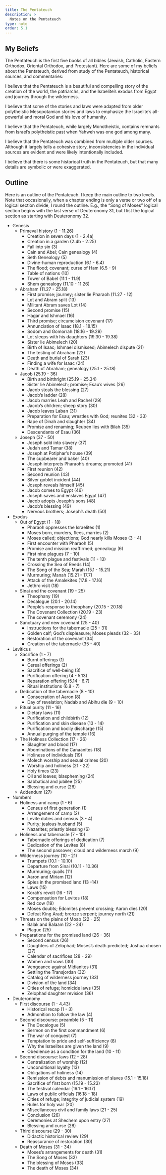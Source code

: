 ```yaml
---
title: The Pentateuch
description: >
  Notes on the Pentateuch
type: note
order: 5.1
---
```


## My Beliefs

The Pentateuch is the first five books of all bibles (Jewish, Catholic, Eastern Orthodox, Oriental Orthodox, and Protestant).  Here are some of my beliefs about the Pentateuch, derived from study of the Pentateuch, historical sources, and commentaries:

I believe that the Pentateuch is a beautiful and compelling story of the creation of the world, the patriarchs, and the Israelite’s exodus from Egypt and journey through the wilderness.

I believe that some of the stories and laws were adapted from older polytheistic Mesopotamian stories and laws to emphasize the Israelite’s all-powerful and moral God and his love of humanity.

I believe that the Pentateuch, while largely Monotheistic, contains remnants from Israel’s polytheistic past when Yahweh was one god among many.

I believe that the Pentateuch was combined from multiple older sources.  Although it largely tells a cohesive story, inconsistencies in the individual sources are evident and were likely intentionally included.

I believe that there is some historical truth in the Pentateuch, but that many details are symbolic or were exaggerated.

## Outline

Here is an outline of the Pentateuch.  I keep the main outline to two levels.  Note that occasionally, when a chapter ending is only a verse or two off of a logical section divide, I round the outline.  E.g., the “Song of Moses” logical section begins with the last verse of Deuteronomy 31, but I list the logical section as starting with Deuteronomy 32.

- Genesis
  - Primeval history (1 - 11.26)
    - Creation in seven days (1 - 2.4a)
    - Creation in a garden (2.4b - 2.25)
    - Fall into sin (3)
    - Cain and Abel; Cain genealogy (4)
    - Seth Genealogy (5)
    - Divine-human reproduction (6.1 - 6.4)
    - The flood; covenant; curse of Ham (6.5 - 9)
    - Table of nations (10)
    - Tower of Babel (11.1 - 11.9)
    - Shem genealogy (11.10 - 11.26)
  - Abraham (11.27 - 25.18)
    - First promise; journey; sister lie Pharaoh (11.27 - 12)
    - Lot and Abram split (13)
    - Militant Abram saves Lot (14)
    - Second promise (15)
    - Hagar and Ishmael (16)
    - Third promise; circumcision covenant (17)
    - Annunciation of Isaac (18.1 - 18.15)
    - Sodom and Gomorrah (18.16 - 19.29)
    - Lot sleeps with his daughters (19.30 - 19.38)
    - Sister lie Abimelech (20)
    - Birth of Isaac; Ishmael dismissed; Abimelech dispute (21)
    - The testing of Abraham (22)
    - Death and burial of Sarah (23)
    - Finding a wife for Isaac (24)
    - Death of Abraham; genealogy (25.1 - 25.18)
  - Jacob (25.19 - 36)
    - Birth and birthright (25.19 - 25.34)
    - Sister lie Abimelech; promise; Esau’s wives (26)
    - Jacob steals the blessing (27)
    - Jacob’s ladder (28)
    - Jacob marries Leah and Rachel (29)
    - Jacob’s children; sheep story (30)
    - Jacob leaves Laban (31)
    - Preparation for Esau; wrestles with God; reunites (32 - 33)
    - Rape of Dinah and slaughter (34)
    - Promise and renaming; Reuben lies with Bilah (35)
    - Descendants of Esau (36)
  - Joseph (37 - 50)
    - Joseph sold into slavery (37)
    - Judah and Tamar (38)
    - Joseph at Potiphar’s house (39)
    - The cupbearer and baker (40)
    - Joseph interprets Pharaoh’s dreams; promoted (41)
    - First reunion (42)
    - Second reunion (43)
    - Silver goblet incident (44)
    - Joseph reveals himself (45)
    - Jacob comes to Egypt (46)
    - Joseph saves and enslaves Egypt (47)
    - Jacob adopts Joseph’s sons (48)
    - Jacob’s blessing (49)
    - Nervous brothers; Joseph’s death (50)
- Exodus
  - Out of Egypt (1 - 18)
    - Pharaoh oppresses the Israelites (1)
    - Moses born, murders, flees, marries (2)
    - Moses called; objections; God nearly kills Moses (3 - 4)
    - First encounter with Pharaoh (5)
    - Promise and mission reaffirmed; genealogy (6)
    - First nine plagues (7 - 10)
    - The tenth plague and festivals (11 - 13)
    - Crossing the Sea of Reeds (14)
    - The Song of the Sea; Marah (15.1 - 15.21)
    - Murmuring; Manah (15.21 - 17.7)
    - Attack of the Amalekites (17.8 - 17.16)
    - Jethro visit (18)
  - Sinai and the covenant (19 - 25)
    - Theophany (19)
    - Decalogue (20.1 - 20.14)
    - People’s response to theophany (20.15 - 20.18)
    - The Covenant Collection (20.19 - 23)
    - The covenant ceremony (24)
  - Sanctuary and new covenant (25 - 40)
    - Instructions for the tabernacle (25 - 31)
    - Golden calf; God’s displeasure; Moses pleads (32 - 33)
    - Restoration of the covenant (34)
    - Creation of the tabernacle (35 - 40)
- Leviticus
  - Sacrifice (1 - 7)
    - Burnt offerings (1)
    - Cereal offerings (2)
    - Sacrifice of well-being (3)
    - Purification offering (4 - 5.13)
    - Reparation offering (5.14 - 6.7)
    - Ritual institutions (6.8 - 7)
  - Dedication of the tabernacle (8 - 10)
    - Consecration of Aaron (8)
    - Day of revelation; Nadab and Abihu die (9 - 10)
  - Ritual purity (11 - 16)
    - Dietary laws (11)
    - Purification and childbirth (12)
    - Purification and skin disease (13 - 14)
    - Purification and bodily discharge (15)
    - Annual purging of the temple (16)
  - The Holiness Collection (17 - 26)
    - Slaughter and blood (17)
    - Abominations of the Canaanites (18)
    - Holiness of individuals (19)
    - Molech worship and sexual crimes (20)
    - Worship and holiness (21 - 22)
    - Holy times (23)
    - Oil and loaves; blaspheming (24)
    - Sabbatical and jubilee (25)
    - Blessing and curse (26)
  - Addendum (27)
- Numbers
  - Holiness and camp (1 - 6)
    - Census of first generation (1)
    - Arrangement of camp (2)
    - Levite duties and census (3 - 4)
    - Purity; jealous husband (5)
    - Nazarites; priestly blessing (6)
  - Holiness and tabernacle (7 - 10)
    - Tabernacle offerings of dedication (7)
    - Dedication of the Levites (8)
    - The second passover; cloud and wilderness march (9)
  - Wilderness journey (10 - 21)
    - Trumpets (10.1 - 10.10)
    - Departure from Sinai (10.11 - 10.36)
    - Murmuring; quails (11)
    - Aaron and Miriam (12)
    - Spies in the promised land (13 -14)
    - Laws (15)
    - Korah’s revolt (16 - 17)
    - Compensation for Levites (18)
    - Red cow (19)
    - Moses doubts; Edomites prevent crossing; Aaron dies (20)
    - Defeat King Arad; bronze serpent; journey north (21)
  - Threats on the plains of Moab (22 - 25)
    - Balak and Balaam (22 - 24)
    - Plague (25)
  - Preparations for the promised land (26 - 36)
    - Second census (26)
    - Daughters of Zelophad; Moses’s death predicted; Joshua chosen (27)
    - Calendar of sacrifices (28 - 29)
    - Women and vows (30)
    - Vengeance against Midianites (31)
    - Settling the Transjordan (32)
    - Catalog of wilderness journey (33)
    - Division of the land (34)
    - Cities of refuge; homicide laws (35)
    - Zelophad daughter revision (36)
- Deuteronomy
  - First discourse (1 - 4.43)
    - Historical recap (1 - 3)
    - Admonition to follow the law (4)
  - Second discourse: preamble (5 - 11)
    - The Decalogue (5)
    - Sermon on the first commandment (6)
    - The war of conquest (7)
    - Temptation to pride and self-sufficiency (8)
    - Why the Israelites are given the land (9)
    - Obedience as a condition for the land (10 - 11)
  - Second discourse: laws (12 - 28)
    - Centralization of worship (12)
    - Unconditional loyalty (13)
    - Obligations of holiness (14)
    - Remission of debts and manumission of slaves (15.1 - 15.18)
    - Sacrifice of first born (15.19 - 15.23)
    - The festival calendar (16.1 - 16.17)
    - Laws of public officials (16.18 - 18)
    - Cities of refuge; integrity of judicial system (19)
    - Rules for holy war (20)
    - Miscellaneous civil and family laws (21 - 25)
    - Conclusion (26)
    - Ceremonies at Shechem upon entry (27)
    - Blessing and curse (28)
  - Third discourse (29 - 30)
    - Didactic historical review (29)
    - Reassurance of restoration (30)
  - Death of Moses (31 - 34)
    - Moses’s arrangements for death (31)
    - The Song of Moses (32)
    - The blessing of Moses (33)
    - The death of Moses (34)

